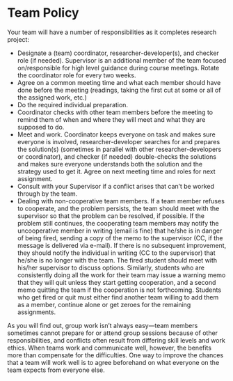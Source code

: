 # Team Policy

Your team will have a number of responsibilities as it completes research project:

- Designate a (team) coordinator, researcher-developer(s), and checker role (if needed). Supervisor is an additional member of the team focused on/responsible for high level guidance during course meetings. Rotate the coordinator role for every two weeks.
- Agree on a common meeting time and what each member should have done before the meeting (readings, taking the first cut at some or all of the assigned work, etc.)
- Do the required individual preparation.
- Coordinator checks with other team members before the meeting to remind them of when and where they will meet and what they are supposed to do.
- Meet and work. Coordinator keeps everyone on task and makes sure everyone is involved, researcher-developer searches for and prepares the solution(s) (sometimes in parallel with other researcher-developers or coordinator), and checker (if needed) double-checks the solutions and makes sure everyone understands both the solution and the strategy used to get it. Agree on next meeting time and roles for next assignment.
- Consult with your Supervisor if a conflict arises that can’t be worked through by the team.
- Dealing with non-cooperative team members. If a team member refuses to cooperate, and the problem persists, the team should meet with the supervisor so that the problem can be resolved, if possible. If the problem still continues, the cooperating team members may notify the uncooperative member in writing (email is fine) that he/she is in danger of being fired, sending a copy of the memo to the supervisor (CC, if the message is delivered via e-mail). If there is no subsequent improvement, they should notify the individual in writing (CC to the supervisor) that he/she is no longer with the team. The fired student should meet with his/her supervisor to discuss options. Similarly, students who are consistently doing all the work for their team may issue a warning memo that they will quit unless they start getting cooperation, and a second memo quitting the team if the cooperation is not forthcoming. Students who get fired or quit must either find another team willing to add them as a member, continue alone or get zeroes for the remaining assignments.

As you will find out, group work isn’t always easy—team members sometimes cannot prepare for or attend group sessions because of other responsibilities, and conflicts often result from differing skill levels and work ethics. When teams work and communicate well, however, the benefits more than compensate for the difficulties. One way to improve the chances that a team will work well is to agree beforehand on what everyone on the team expects from everyone else.
